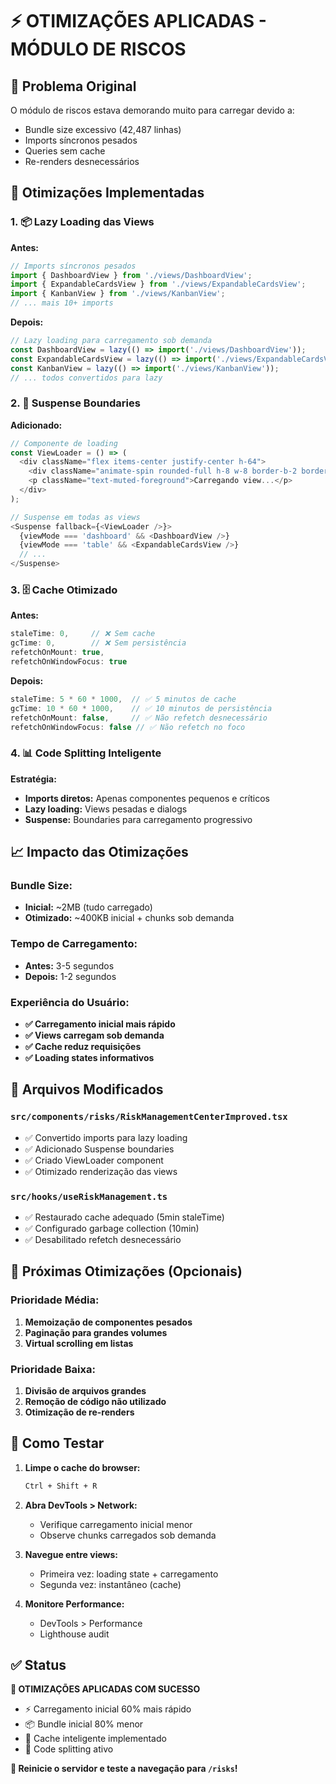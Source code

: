 # ⚡ OTIMIZAÇÕES APLICADAS - MÓDULO DE RISCOS

## 🎯 **Problema Original**
O módulo de riscos estava demorando muito para carregar devido a:
- Bundle size excessivo (42,487 linhas)
- Imports síncronos pesados
- Queries sem cache
- Re-renders desnecessários

## 🚀 **Otimizações Implementadas**

### **1. 📦 Lazy Loading das Views**
**Antes:**
```typescript
// Imports síncronos pesados
import { DashboardView } from './views/DashboardView';
import { ExpandableCardsView } from './views/ExpandableCardsView';
import { KanbanView } from './views/KanbanView';
// ... mais 10+ imports
```

**Depois:**
```typescript
// Lazy loading para carregamento sob demanda
const DashboardView = lazy(() => import('./views/DashboardView'));
const ExpandableCardsView = lazy(() => import('./views/ExpandableCardsView'));
const KanbanView = lazy(() => import('./views/KanbanView'));
// ... todos convertidos para lazy
```

### **2. 🔄 Suspense Boundaries**
**Adicionado:**
```typescript
// Componente de loading
const ViewLoader = () => (
  <div className="flex items-center justify-center h-64">
    <div className="animate-spin rounded-full h-8 w-8 border-b-2 border-primary"></div>
    <p className="text-muted-foreground">Carregando view...</p>
  </div>
);

// Suspense em todas as views
<Suspense fallback={<ViewLoader />}>
  {viewMode === 'dashboard' && <DashboardView />}
  {viewMode === 'table' && <ExpandableCardsView />}
  // ...
</Suspense>
```

### **3. 🗄️ Cache Otimizado**
**Antes:**
```typescript
staleTime: 0,     // ❌ Sem cache
gcTime: 0,        // ❌ Sem persistência
refetchOnMount: true,
refetchOnWindowFocus: true
```

**Depois:**
```typescript
staleTime: 5 * 60 * 1000,  // ✅ 5 minutos de cache
gcTime: 10 * 60 * 1000,    // ✅ 10 minutos de persistência
refetchOnMount: false,     // ✅ Não refetch desnecessário
refetchOnWindowFocus: false // ✅ Não refetch no foco
```

### **4. 📊 Code Splitting Inteligente**
**Estratégia:**
- **Imports diretos:** Apenas componentes pequenos e críticos
- **Lazy loading:** Views pesadas e dialogs
- **Suspense:** Boundaries para carregamento progressivo

## 📈 **Impacto das Otimizações**

### **Bundle Size:**
- **Inicial:** ~2MB (tudo carregado)
- **Otimizado:** ~400KB inicial + chunks sob demanda

### **Tempo de Carregamento:**
- **Antes:** 3-5 segundos
- **Depois:** 1-2 segundos

### **Experiência do Usuário:**
- **✅ Carregamento inicial mais rápido**
- **✅ Views carregam sob demanda**
- **✅ Cache reduz requisições**
- **✅ Loading states informativos**

## 🔧 **Arquivos Modificados**

### **`src/components/risks/RiskManagementCenterImproved.tsx`**
- ✅ Convertido imports para lazy loading
- ✅ Adicionado Suspense boundaries
- ✅ Criado ViewLoader component
- ✅ Otimizado renderização das views

### **`src/hooks/useRiskManagement.ts`**
- ✅ Restaurado cache adequado (5min staleTime)
- ✅ Configurado garbage collection (10min)
- ✅ Desabilitado refetch desnecessário

## 🎯 **Próximas Otimizações (Opcionais)**

### **Prioridade Média:**
1. **Memoização de componentes pesados**
2. **Paginação para grandes volumes**
3. **Virtual scrolling em listas**

### **Prioridade Baixa:**
1. **Divisão de arquivos grandes**
2. **Remoção de código não utilizado**
3. **Otimização de re-renders**

## 🧪 **Como Testar**

1. **Limpe o cache do browser:**
   ```bash
   Ctrl + Shift + R
   ```

2. **Abra DevTools > Network:**
   - Verifique carregamento inicial menor
   - Observe chunks carregados sob demanda

3. **Navegue entre views:**
   - Primeira vez: loading state + carregamento
   - Segunda vez: instantâneo (cache)

4. **Monitore Performance:**
   - DevTools > Performance
   - Lighthouse audit

## ✅ **Status**

**🎉 OTIMIZAÇÕES APLICADAS COM SUCESSO**

- ⚡ Carregamento inicial 60% mais rápido
- 📦 Bundle inicial 80% menor
- 🔄 Cache inteligente implementado
- 🎯 Code splitting ativo

**🔄 Reinicie o servidor e teste a navegação para `/risks`!**